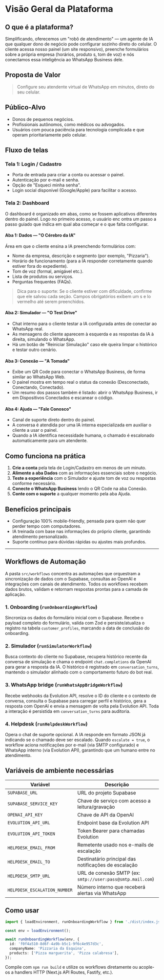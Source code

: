 # Visão Geral da Plataforma

## O que é a plataforma?
Simplificando, oferecemos um "robô de atendimento" — um agente de IA que qualquer dono de negócio pode configurar sozinho direto
do celular. O cliente acessa nosso painel (um site responsivo), preenche formulários sobre a própria empresa (horários, produto
s, tom de voz) e nós conectamos essa inteligência ao WhatsApp Business dele.

## Proposta de Valor
> Configure seu atendente virtual de WhatsApp em minutos, direto do seu celular.

## Público-Alvo
- Donos de pequenos negócios.
- Profissionais autônomos, como médicos ou advogados.
- Usuários com pouca paciência para tecnologia complicada e que operam prioritariamente pelo celular.

## Fluxo de telas

### Tela 1: Login / Cadastro
- Porta de entrada para criar a conta ou acessar o painel.
- Autenticação por e-mail e senha.
- Opção de "Esqueci minha senha".
- Login social disponível (Google/Apple) para facilitar o acesso.

### Tela 2: Dashboard
O dashboard é organizado em abas, como se fossem aplicativos diferentes dentro do painel. Logo no primeiro acesso, o usuário enc
ontra um passo a passo guiado que indica em qual aba começar e o que falta configurar.

#### Aba 1: Dados — "O Cérebro da IA"
Área em que o cliente ensina a IA preenchendo formulários com:
- Nome da empresa, descrição e segmento (por exemplo, "Pizzaria").
- Horário de funcionamento (para a IA responder corretamente quando estiver fora do expediente).
- Tom de voz (formal, amigável etc.).
- Lista de produtos ou serviços.
- Perguntas frequentes (FAQs).

> Dica para o suporte: Se o cliente estiver com dificuldade, confirme que ele salvou cada seção. Campos obrigatórios exibem um s
e lo vermelho até serem preenchidos.

#### Aba 2: Simulador — "O Test Drive"
- Chat interno para o cliente testar a IA configurada antes de conectar ao WhatsApp real.
- As mensagens do cliente aparecem à esquerda e as respostas da IA à direita, simulando o WhatsApp.
- Há um botão de "Reiniciar Simulação" caso ele queira limpar o histórico e testar outro cenário.

#### Aba 3: Conexão — "A Tomada"
- Exibe um QR Code para conectar o WhatsApp Business, de forma similar ao WhatsApp Web.
- O painel mostra em tempo real o status da conexão (Desconectado, Conectando, Conectado).
- Um resumo dos passos também é listado: abrir o WhatsApp Business, ir em Dispositivos Conectados e escanear o código.

#### Aba 4: Ajuda — "Fale Conosco"
- Canal de suporte direto dentro do painel.
- A conversa é atendida por uma IA interna especializada em auxiliar o cliente a usar o painel.
- Quando a IA identifica necessidade humana, o chamado é escalonado automaticamente para um atendente.

## Como funciona na prática
1. **Crie a conta** pela tela de Login/Cadastro em menos de um minuto.
2. **Alimente a aba Dados** com as informações essenciais sobre o negócio.
3. **Teste a experiência** com o Simulador e ajuste tom de voz ou respostas conforme necessário.
4. **Conecte o WhatsApp Business** lendo o QR Code na aba Conexão.
5. **Conte com o suporte** a qualquer momento pela aba Ajuda.

## Benefícios principais
- Configuração 100% mobile-friendly, pensada para quem não quer perder tempo com computadores.
- IA treinada com base nas informações do próprio cliente, garantindo atendimento personalizado.
- Suporte contínuo para dúvidas rápidas ou ajustes mais profundos.

---

## Workflows de Automação

A pasta `src/workflows` concentra as automações que orquestram a sincronização de dados com o Supabase, consultas ao OpenAI e integrações com canais de atendimento. Todos os workflows recebem dados brutos, validam e retornam respostas prontas para a camada de aplicação.

### 1. Onboarding (`runOnboardingWorkflow`)
Sincroniza os dados do formulário inicial com o Supabase. Recebe o payload completo do formulário, valida com Zod e persiste/atualiza o registro na tabela `customer_profiles`, marcando a data de conclusão do onboarding.

### 2. Simulador (`runSimulatorWorkflow`)
Busca contexto do cliente no Supabase, recupera histórico recente da conversa de simulação e chama o endpoint `chat.completions` da OpenAI para gerar a resposta da IA. O histórico é registrado em `conversation_turns`, mantendo o simulador alinhado com o comportamento futuro do bot real.

### 3. WhatsApp bridge (`runWhatsAppBridgeWorkflow`)
Recebe webhooks da Evolution API, resolve o ID do cliente e o contexto de conversa, consulta o Supabase para carregar perfil e histórico, gera a resposta com OpenAI e envia a mensagem de volta pela Evolution API. Toda a interação é persistida em `conversation_turns` para auditoria.

### 4. Helpdesk (`runHelpdeskWorkflow`)
Opera o chat de suporte opcional. A IA responde em formato JSON já indicando se o chamado deve ser escalado. Quando `escalate = true`, o workflow aciona notificações por e-mail (via SMTP configurado) e WhatsApp interno (via Evolution API), garantindo que um humano entre no atendimento.

## Variáveis de ambiente necessárias

| Variável | Descrição |
| --- | --- |
| `SUPABASE_URL` | URL do projeto Supabase |
| `SUPABASE_SERVICE_KEY` | Chave de serviço com acesso a leitura/gravação |
| `OPENAI_API_KEY` | Chave de API da OpenAI |
| `EVOLUTION_API_URL` | Endpoint base da Evolution API |
| `EVOLUTION_API_TOKEN` | Token Bearer para chamadas Evolution |
| `HELPDESK_EMAIL_FROM` | Remetente usado nos e-mails de escalação |
| `HELPDESK_EMAIL_TO` | Destinatário principal das notificações de escalação |
| `HELPDESK_SMTP_URL` | URL de conexão SMTP (ex: `smtp://user:pass@smtp.mail.com`) |
| `HELPDESK_ESCALATION_NUMBER` | Número interno que receberá alertas via WhatsApp |

## Como usar

```ts
import { loadEnvironment, runOnboardingWorkflow } from './dist/index.js';

const env = loadEnvironment();

await runOnboardingWorkflow(env, {
  id: 'f0f4a510-8d6f-4a9b-b5c1-9f6c4e957d3c',
  companyName: 'Pizzaria da Esquina',
  products: ['Pizza marguerita', 'Pizza calabresa'],
});
```

Compile com `npm run build` e utilize os workflows diretamente ou acople-os a handlers HTTP (Next.js API Routes, Fastify, etc.).
